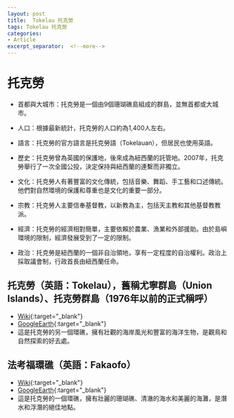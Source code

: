 ```yaml
---
layout: post
title:  Tokelau 托克勞
tags: Tokelau 托克勞 
categories:
- Article
excerpt_separator:  <!--more-->
---
```

# 托克勞
- 首都與大城市：托克勞是一個由9個珊瑚礁島組成的群島，並無首都或大城市。

- 人口：根據最新統計，托克勞的人口約為1,400人左右。

- 語言：托克勞的官方語言是托克勞語（Tokelauan），但居民也使用英語。

- 歷史：托克勞曾為英國的保護地，後來成為紐西蘭的託管地。2007年，托克勞舉行了一次全國公投，決定保持與紐西蘭的連繫而非獨立。

- 文化：托克勞人有著豐富的文化傳統，包括音樂、舞蹈、手工藝和口述傳統。他們對自然環境的保護和尊重也是文化的重要一部分。

- 宗教：托克勞人主要信奉基督教，以新教為主，包括天主教和其他基督教教派。

- 經濟：托克勞的經濟相對簡單，主要依賴於農業、漁業和外部援助。由於島嶼環境的限制，經濟發展受到了一定的限制。

- 政治：托克勞是紐西蘭的一個非自治領地，享有一定程度的自治權利。政治上採取議會制，行政首長由紐西蘭任命。
## 托克勞（英語：Tokelau），舊稱尤寧群島（Union Islands）、托克勞群島（1976年以前的正式稱呼）
- [Wiki](https://zh.wikipedia.org/zh-tw/%E6%89%98%E5%85%8B%E5%8A%B3 "Wiki"){:target="_blank"} 
- [GoogleEarth](https://earth.google.com/web/search/Fakaofo+Atoll/@-9.18533193,-171.67836012,-44.08673158a,221083.08193054d,34.99960117y,0h,0t,0r/ "GoogleEarth"){:target="_blank"} 
- 這是托克勞的另一個環礁，擁有壯觀的海岸風光和豐富的海洋生物，是觀鳥和自然探索的好去處。

## 法考福環礁（英語：Fakaofo）
- [Wiki](https://zh.wikipedia.org/zh-tw/%E6%B3%95%E8%80%83%E7%A6%8F%E7%92%B0%E7%A4%81 "Wiki"){:target="_blank"} 
- [GoogleEarth](https://earth.google.com/web/search/Fakaofo+Atoll/@-9.18533193,-171.67836012,-44.08673158a,221083.08193054d,34.99960117y,0h,0t,0r/ "GoogleEarth"){:target="_blank"} 
- 這是托克勞的一個環礁，擁有壯麗的珊瑚礁、清澈的海水和美麗的海灘，是潛水和浮潛的絕佳地點。
